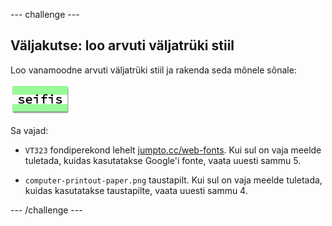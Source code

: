 --- challenge ---

## Väljakutse: loo arvuti väljatrüki stiil

Loo vanamoodne arvuti väljatrüki stiil ja rakenda seda mõnele sõnale:

![kuvatõmmis](images/letter-fonts-printout.png)

Sa vajad:

+ `VT323` fondiperekond lehelt <a href="http://jumpto.cc/web-fonts" target="_blank">jumpto.cc/web-fonts</a>. Kui sul on vaja meelde tuletada, kuidas kasutatakse Google'i fonte, vaata uuesti sammu 5.

+ `computer-printout-paper.png` taustapilt. Kui sul on vaja meelde tuletada, kuidas kasutatakse taustapilte, vaata uuesti sammu 4.

--- /challenge ---